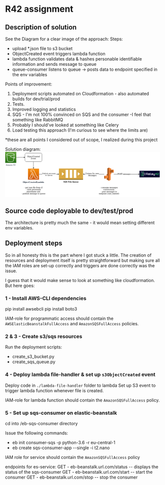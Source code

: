# R42 assignment
## Description of solution

See the Diagram for a clear image of the approach: 
Steps:
- upload *.json file to s3 bucket
- ObjectCreated event triggers lambda function
- lambda function validates data & hashes personable identifiable information and sends message to queue 
- queue-consumer listens to queue -> posts data to endpoint specified in the env variables

Points of improvement:

1. Deployment scripts automated on Cloudformation - also automated builds for dev/trial/prod
2. Tests.
3. Improved logging and statistics
4. SQS - I'm not 100% convinced on SQS and the consumer -I feel that something like RabbitMQ
5. Probably I should've looked at something like Celery
6. Load testing this approach (I'm curious to see where the limits are) 

*these are all points I considered out of scope, I realized during this project 

Solution diagram:
![Screenshot](relay42_diagram.png)

## Source code deployable to dev/test/prod
The architecture is pretty much the same - it would mean setting different env variables.

## Deployment steps
So in all honesty this is the part where I got stuck a little. 
The creation of resources and deployment itself is pretty straightforward but making sure all the 
IAM roles are set-up correctly and triggers are done correctly was the issue.

I guess that it would make sense to look at something like cloudformation.
But here goes:

### 1 - Install AWS-CLI dependencies

pip install awsebcli
pip install boto3

IAM-role for programmatic access should contain the `AWSElasticBeanstalkFullAccess` and `AmazonSQSFullAccess` policies.

### 2 & 3 - Create s3/sqs resources 
Run the deployment scripts: 
- create_s3_bucket.py
- create_sqs_queue.py

### 4 - Deploy lambda file-handler & set up `s3ObjectCreated` event

Deploy code in `./lambda-file-handler` folder to lambda
Set up S3 event to trigger lambda function whenever file is created.

IAM-role for lambda function should contain the `AmazonSQSFullAccess` policy.

### 5 - Set up sqs-consumer on elastic-beanstalk
cd into /eb-sqs-consumer directory

Issue the following commands:
- eb init consumer-sqs -p python-3.6 -r eu-central-1
- eb create sqs-consumer-app --single -i t2.nano

IAM role for service should contain the `AmazonSQSFullAccess` policy

endpoints for es-service:
GET - eb-beanstalk.url.com/status   -- displays the status of the sqs-consumer
GET - eb-beanstalk.url.com/start    -- start the consumer
GET - eb-beanstalk.url.com/stop     -- stop the consumer
